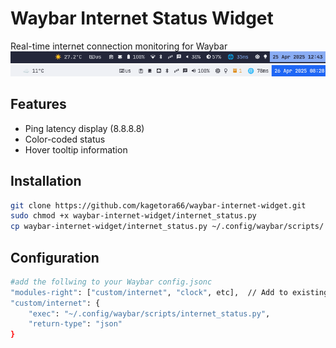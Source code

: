 # Waybar Internet Status Widget

Real-time internet connection monitoring for Waybar
![Internet Status Widget Preview](./docs/swappy-20250425_124359.png "Widget display")
![Internet Status Widget Preview](./docs/swappy-20250426_082808.png "Widget display")
## Features
- Ping latency display (8.8.8.8)
- Color-coded status
- Hover tooltip information

## Installation
```bash
git clone https://github.com/kagetora66/waybar-internet-widget.git
sudo chmod +x waybar-internet-widget/internet_status.py
cp waybar-internet-widget/internet_status.py ~/.config/waybar/scripts/
```
## Configuration
```bash
#add the follwing to your Waybar config.jsonc
"modules-right": ["custom/internet", "clock", etc],  // Add to existing modules
"custom/internet": {
    "exec": "~/.config/waybar/scripts/internet_status.py",
    "return-type": "json"
}
